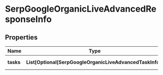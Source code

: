 # SerpGoogleOrganicLiveAdvancedResponseInfo


## Properties

| Name | Type | Description | Notes |
|------------ | ------------- | ------------- | -------------|
**tasks** | **List[Optional[SerpGoogleOrganicLiveAdvancedTaskInfo]]** | array of tasks |[optional]|